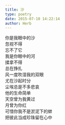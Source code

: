 ```yaml
---  
title: 沙  
type: poetry  
date: 2015-07-10 14:22:14  
author: Herb    
---  
```

你是我眼中的沙  
忽视不得  
忘不了它  
我是你眼中的河  
揉拿不得  
总在挣扎    
风一度吹湿我的双眼  
尤在沙起时分  
尘埃总是不多悲哀  
他的生命简单    
天空曾为我黄过  
月曾为你红  
可惜你我不是淤泥下的蚌  
把彼此当成珍珠留在心中